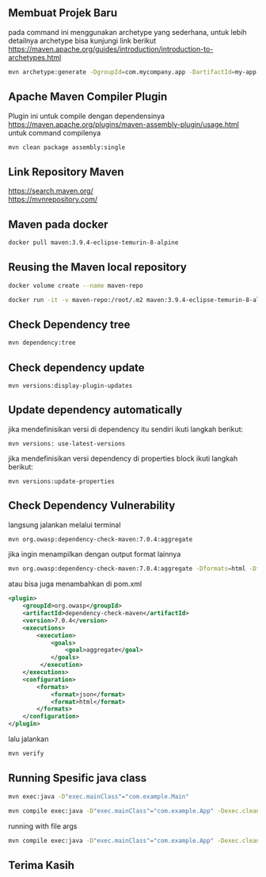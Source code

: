 ## Membuat Projek Baru

pada command ini menggunakan archetype yang sederhana, untuk lebih detailnya archetype bisa kunjungi link berikut https://maven.apache.org/guides/introduction/introduction-to-archetypes.html

```sh
mvn archetype:generate -DgroupId=com.mycompany.app -DartifactId=my-app -DarchetypeArtifactId=maven-archetype-quickstart -DarchetypeVersion=1.4 -DinteractiveMode=false
```

## Apache Maven Compiler Plugin

Plugin ini untuk compile dengan dependensinya<br>
https://maven.apache.org/plugins/maven-assembly-plugin/usage.html<br>
untuk command compilenya 

```sh
mvn clean package assembly:single
```

## Link Repository Maven
https://search.maven.org/<br>
https://mvnrepository.com/

## Maven pada docker

```sh
docker pull maven:3.9.4-eclipse-temurin-8-alpine
```

## Reusing the Maven local repository

```sh
docker volume create --name maven-repo
```

```sh
docker run -it -v maven-repo:/root/.m2 maven:3.9.4-eclipse-temurin-8-alpine mvn archetype:generate
```

## Check Dependency tree

```sh
mvn dependency:tree
```

## Check dependency update

```
mvn versions:display-plugin-updates
```

## Update dependency automatically

jika mendefinisikan versi di dependency itu sendiri ikuti langkah berikut: 

```
mvn versions: use-latest-versions
```
jika mendefinisikan versi dependency di properties block ikuti langkah berikut:

```
mvn versions:update-properties
```

## Check Dependency Vulnerability

langsung jalankan melalui terminal

```sh
mvn org.owasp:dependency-check-maven:7.0.4:aggregate
```

jika ingin menampilkan dengan output format lainnya

```sh
mvn org.owasp:dependency-check-maven:7.0.4:aggregate -Dformats=html -Dformats=json
```

atau bisa juga menambahkan di pom.xml
```xml
<plugin>
    <groupId>org.owasp</groupId>
    <artifactId>dependency-check-maven</artifactId>
    <version>7.0.4</version>
    <executions>
        <execution>
            <goals>
                <goal>aggregate</goal>
            </goals>
         </execution>
    </executions>
    <configuration>
        <formats>
            <format>json</format>
            <format>html</format>
        </formats>
    </configuration>
</plugin>
```
lalu jalankan
```sh
mvn verify
```

## Running Spesific java class


```sh
mvn exec:java -D"exec.mainClass"="com.example.Main"
```

```sh
mvn compile exec:java -D"exec.mainClass"="com.example.App" -Dexec.cleanupDaemonThreads=false
```

running with file args
```sh
mvn compile exec:java -D"exec.mainClass"="com.example.App" -Dexec.cleanupDaemonThreads=false -Dexec.args="src/main/resources/config.properties"
```

## Terima Kasih
